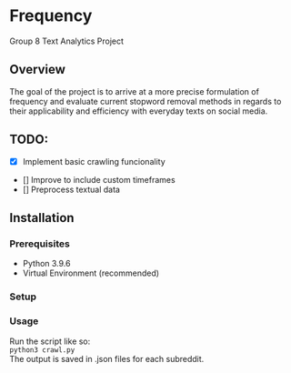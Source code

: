 # Frequency
Group 8 Text Analytics Project 
## Overview
The goal of the project is to arrive at a more precise formulation of frequency and evaluate current stopword removal methods in regards to their applicability and efficiency with everyday texts on social media.  

## TODO:
- [x] Implement basic crawling funcionality
- [] Improve to include custom timeframes
- [] Preprocess textual data 

## Installation

### Prerequisites
- Python 3.9.6  
- Virtual Environment (recommended)

### Setup


### Usage
Run the script like so:  
```python3 crawl.py```  
The output is saved in .json files for each subreddit.  
